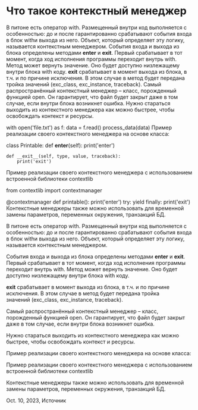 # Что такое контекстный менеджер

В питоне есть оператор with. Размещенный внутри код выполняется с особенностью: до и после гарантированно срабатывают события входа в блок withи выхода из него. Объект, который определяет эту логику, называется контекстным менеджером.
События входа и выхода из блока определены методами __enter__ и __exit__. Первый срабатывает в тот момент, когда ход исполнения программы переходит внутрь with. Метод может вернуть значение. Оно будет доступно низлежащему внутри блока with коду.
__exit__ срабатывает в момент выхода из блока, в т.ч. и по причине исключения. В этом случае в метод будет передана тройка значений (exc_class, exc_instance, traceback).
Самый распространённый контекстный менеджер – класс, порожденный функцией open. Он гарантирует, что файл будет закрыт даже в том случае, если внутри блока возникнет ошибка.
Нужно стараться выходить из контекстного менеджера как можно быстрее, чтобы освобождать контекст и ресурсы.

with open('file.txt') as f:
    data = f.read()
process_data(data)
Пример реализации своего контекстного менеджера на основе класса:

class Printable:
    def __enter__(self):
        print('enter')

    def __exit__(self, type, value, traceback):
        print('exit')
Пример реализации своего контекстного менеджера с использованием встроенной библиотеки contextlib

from contextlib import contextmanager

@contextmanager
def printable():
    print('enter')
    try:
      yield
    finally:
      print('exit')
Контекстные менеджеры также можно использовать для временной замены параметров, переменных окружения, транзакций БД.

В питоне есть оператор with. Размещенный внутри код выполняется с особенностью: до и после гарантированно срабатывают события входа в блок withи выхода из него. Объект, который определяет эту логику, называется контекстным менеджером.

События входа и выхода из блока определены методами __enter__ и __exit__. Первый срабатывает в тот момент, когда ход исполнения программы переходит внутрь with. Метод может вернуть значение. Оно будет доступно низлежащему внутри блока with коду.

__exit__ срабатывает в момент выхода из блока, в т.ч. и по причине исключения. В этом случае в метод будет передана тройка значений (exc_class, exc_instance, traceback).

Самый распространённый контекстный менеджер – класс, порожденный функцией open. Он гарантирует, что файл будет закрыт даже в том случае, если внутри блока возникнет ошибка.

Нужно стараться выходить из контекстного менеджера как можно быстрее, чтобы освобождать контекст и ресурсы.

Пример реализации своего контекстного менеджера на основе класса:

Пример реализации своего контекстного менеджера с использованием встроенной библиотеки contextlib

Контекстные менеджеры также можно использовать для временной замены параметров, переменных окружения, транзакций БД.

Oct. 10, 2023, Источник


